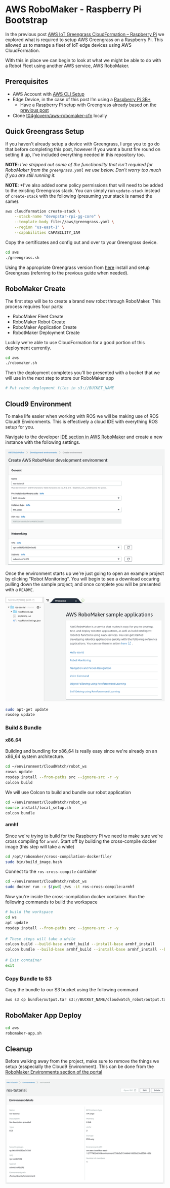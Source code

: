 # AWS RoboMaker - Raspberry Pi Bootstrap

In the previous post [AWS IoT Greengrass CloudFormation – Raspberry Pi](https://devopstar.com/2019/10/07/aws-iot-greengrass-cloudformation-raspberry-pi/) we explored what is required to setup AWS Greengrass on a Raspberry Pi. This allowed us to manage a fleet of IoT edge devices using AWS CloudFormation.

With this in place we can begin to look at what we might be able to do with a Robot Fleet using another AWS service, AWS RoboMaker.

## Prerequisites

* AWS Account with [AWS CLI Setup](https://docs.aws.amazon.com/cli/latest/userguide/cli-chap-configure.html)
* Edge Device, in the case of this post I’m using a [Raspberry Pi 3B+](https://www.raspberrypi.org/products/raspberry-pi-3-model-b-plus/)
  * Have a Raspberry Pi setup with Greengrass already [based on the previous post](https://devopstar.com/2019/10/07/aws-iot-greengrass-cloudformation-raspberry-pi/)
* Clone [t04glovern/aws-robomaker-cfn](https://github.com/t04glovern/aws-robomaker-cfn) locally

## Quick Greengrass Setup

If you haven't already setup a device with Greengrass, I urge you to go do that before completing this post, however if you want a burst fire round on setting it up, I've included everything needed in this repository too.

**NOTE**: *I've stripped out some of the functionality that isn't required for RoboMaker from the `greengrass.yaml` we use below. Don't worry too much if you are still running it.*

**NOTE**: *I've also added some policy permissions that will need to be added to the existing Greengrass stack. You can simply run `update-stack` instead of `create-stack` with the following (presuming your stack is named the same).

```bash
aws cloudformation create-stack \
    --stack-name "devopstar-rpi-gg-core" \
    --template-body file://aws/greengrass.yaml \
    --region "us-east-1" \
    --capabilities CAPABILITY_IAM
```

Copy the certificates and config out and over to your Greengrass device.

```bash
cd aws
./greengrass.sh
```

Using the appropriate Greengrass version from [here](https://docs.aws.amazon.com/greengrass/latest/developerguide/what-is-gg.html#gg-core-download-tab) install and setup Greengrass (referring to the previous guide when needed).

## RoboMaker Create

The first step will be to create a brand new robot through RoboMaker. This process requires four parts:

* RoboMaker Fleet Create
* RoboMaker Robot Create
* RoboMaker Application Create
* RobotMaker Deployment Create

Luckily we're able to use CloudFormation for a good portion of this deployment currently.

```bash
cd aws
./robomaker.sh
```

Then the deployment completes you'll be presented with a bucket that we will use in the next step to store our RoboMaker app

```bash
# Put robot deployment files in s3://BUCKET_NAME
```

## Cloud9 Environment

To make life easier when working with ROS we will be making use of ROS Cloud9 Environments. This is effectively a cloud IDE with everything ROS setup for you.

Navigate to the developer [IDE section in AWS RoboMaker](https://console.aws.amazon.com/robomaker/home?region=us-east-1#ides) and create a new instance with the following settings.

![Cloud9 RoboMaker Environment](img/robomaker-environment-01.png)

Once the environment starts up we're just going to open an example project by clicking "Robot Monitoring". You will begin to see a download occuring pulling down the sample project; and once complete you will be presented with a `README`.

![Cloud9 RoboMaker Environment CloudWatch Project](img/robomaker-environment-02.png)

```bash
sudo apt-get update
rosdep update
```

### Build & Bundle

#### x86_64

Building and bundling for x86_64 is really easy since we're already on an x86_64 system architecture.

```bash
cd ~/environment/CloudWatch/robot_ws
rosws update
rosdep install --from-paths src --ignore-src -r -y
colcon build
```

We will use Colcon to build and bundle our robot application

```bash
cd ~/environment/CloudWatch/robot_ws
source install/local_setup.sh
colcon bundle
```

#### armhf

Since we're trying to build for the Raspberry Pi we need to make sure we're cross compiling for `armhf`. Start off by building the cross-compile docker image (this step will take a while)

```bash
cd /opt/robomaker/cross-compilation-dockerfile/
sudo bin/build_image.bash
```

Connect to the `ros-cross-compile` container

```bash
cd ~/environment/CloudWatch/robot_ws
sudo docker run -v $(pwd):/ws -it ros-cross-compile:armhf
```

Now you're inside the cross-compilation docker container. Run the following commands to build the workspace

```bash
# build the workspace
cd ws
apt update
rosdep install --from-paths src --ignore-src -r -y

# These steps will take a while
colcon build --build-base armhf_build --install-base armhf_install
colcon bundle --build-base armhf_build --install-base armhf_install --bundle-base armhf_bundle --apt-sources-list /opt/cross/apt-sources.yaml

# Exit container
exit
```

### Copy Bundle to S3

Copy the bundle to our S3 bucket using the following command

```bash
aws s3 cp bundle/output.tar s3://BUCKET_NAME/cloudwatch_robot/output.tar
```

## RoboMaker App Deploy

```bash
cd aws
robomaker-app.sh
```

## Cleanup

Before walking away from the project, make sure to remove the things we setup (esspecially the Cloud9 Environment). This can be done from the [RoboMaker Environments section of the portal](https://console.aws.amazon.com/robomaker/home?region=us-east-1#ides)

![Cloud9 Remove Environment](img/robomaker-environment-03.png)
